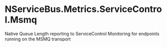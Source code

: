 # NServiceBus.Metrics.ServiceControl.Msmq
Native Queue Length reporting to ServiceControl Monitoring for endpoints running on the MSMQ transport
